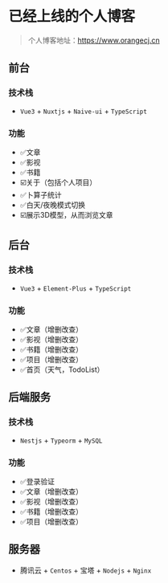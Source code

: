 # 已经上线的个人博客

> 个人博客地址：https://www.orangecj.cn

## 前台

### 技术栈

* `Vue3` + `Nuxtjs` + `Naive-ui` + `TypeScript`

### 功能

* ✅文章
* ✅影视
* ✅书籍
* ☑️关于（包括个人项目）
* ✅卜算子统计
* ✅白天/夜晚模式切换
* ☑️展示3D模型，从而浏览文章

## 后台

### 技术栈

* `Vue3` + `Element-Plus` + `TypeScript`

### 功能

* ✅文章（增删改查）
* ✅影视（增删改查）
* ✅书籍（增删改查）
* ✅项目（增删改查）
* ✅首页（天气，TodoList）

## 后端服务

### 技术栈

* `Nestjs` + `Typeorm` + `MySQL`

### 功能

* ✅登录验证
* ✅文章（增删改查）
* ✅影视（增删改查）
* ✅书籍（增删改查）
* ✅项目（增删改查）

## 服务器

* 腾讯云 + `Centos` + 宝塔 + `Nodejs` + `Nginx`

